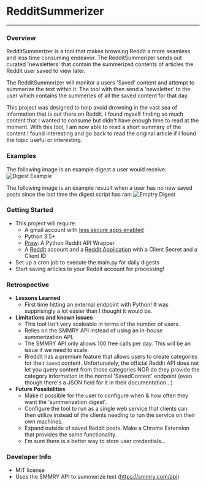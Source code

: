 # RedditSummerizer


---
### Overview
RedditSummerizer is a tool that makes browsing Reddit a more seamless and less time consuming endeavor. The RedditSummerizer sends out curated 'newsletters' that contain the summerized contents of articles the Reddit user saved to view later.



The RedditSummerizer will monitor a users 'Saved' content and attempt to summerize the text within it. The tool with then send a 'newsletter' to the user which contains the summeries of all the saved content for that day.

This project was designed to help avoid drowning in the vast sea of information that is out there on Reddit. I found myself finding so much content that I wanted to consume but didn't have enough time to read at the moment. With this tool, I am now able to read a short summary of the content I found interesting and go back to read the original article if I found the topic useful or interesting.

### Examples
The following image is an example digest a user would receive:
![Digest Example](https://imgur.com/20p5kqw.jpg)



The following image is an example resuult when a user has no new saved posts since the last time the digest script has ran:
![Emptry Digest]( https://imgur.com/zfx4PG7.jpg)

### Getting Started
* This project will require:
   - A gmail account with [less secure apps enabled](https://support.google.com/accounts/answer/6010255?hl=en)
   - Python 3.5+
   - [Praw](https://praw.readthedocs.io/en/latest/): A Python Reddit API Wrapper
   - A [Reddit](https://reddit.com) account and a [Reddit Application](https://www.reddit.com/prefs/apps) with a Client Secret and a Client ID
* Set up a cron job to execute the main.py for daily digests
* Start saving articles to your Reddit account for processing!

### Retrospective
* **Lessons Learned**
   - First time hitting an external endpoint with Python! It was supprisingly a lot easier than I thought it would be.
* **Limitations and known issues**
   - This tool isn't very scaleable in terms of the number of users.
   - Relies on the SMMRY API instead of using an in-house summerization API.
   - The SMMRY API only allows 100 free calls per day. This will be an issue if we need to scale.
   - Rreddit has a premium feature that allows users to create categories for their `Saved` content. Unfortunately, the official Reddit API does not let you query content from those categories NOR do they provide the category information in the normal 'SavedContent' endpoint (even though there's a JSON field for it in their documentation...)
* **Future Possibilities**
   - Make it possible for the user to configure when & how often they want the 'summerization digest'.
   - Configure the tool to run as a single web service that clients can then utilize instead of the clients needing to run the service on their own machines.
   - Expand outside of saved Reddit posts. Make a Chrome Extension that provides the same functionality.
   - I'm sure there is a better way to store user credentials...

### Developer Info
* MIT license
* Uses the SMMRY API to summerize text (https://smmry.com/api)

